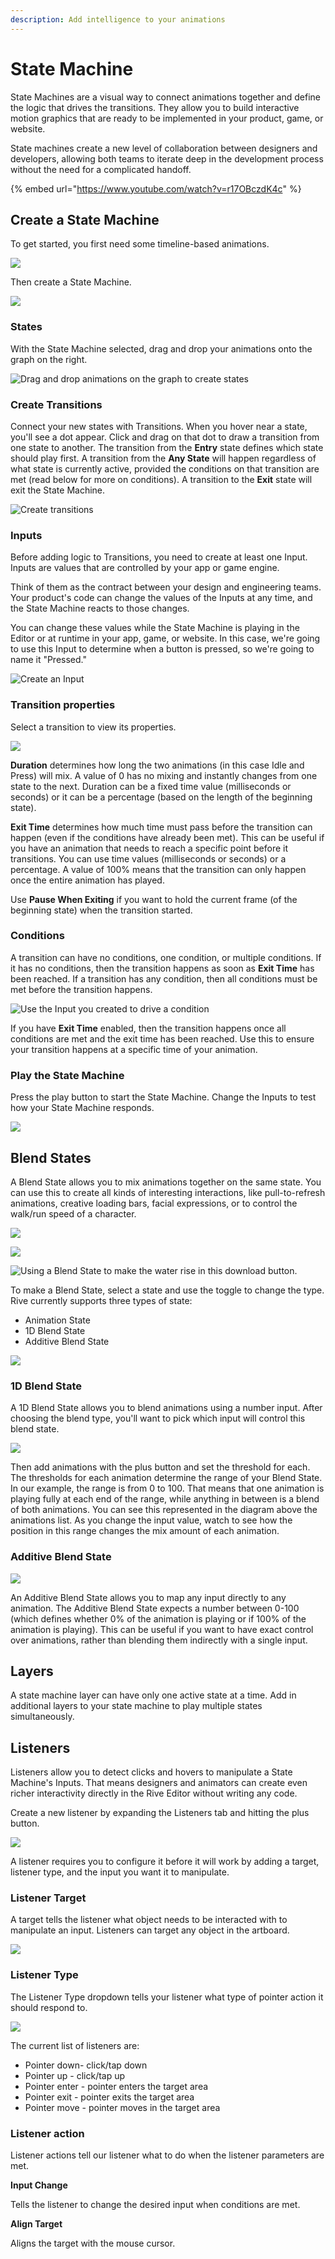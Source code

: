 ```yaml
---
description: Add intelligence to your animations
---
```


# State Machine

State Machines are a visual way to connect animations together and define the logic that drives the transitions. They allow you to build interactive motion graphics that are ready to be implemented in your product, game, or website.

State machines create a new level of collaboration between designers and developers, allowing both teams to iterate deep in the development process without the need for a complicated handoff.

{% embed url="https://www.youtube.com/watch?v=r17OBczdK4c" %}

## Create a State Machine

To get started, you first need some timeline-based animations.

![](../.gitbook/assets/screen-shot-2021-04-02-at-7.02.56-pm.png)

Then create a State Machine.

![](../.gitbook/assets/screen-shot-2021-04-02-at-7.03.33-pm.png)

### States

With the State Machine selected, drag and drop your animations onto the graph on the right.

![Drag and drop animations on the graph to create states](../.gitbook/assets/2021-04-02-19.06.19.gif)

### Create Transitions

Connect your new states with Transitions. When you hover near a state, you'll see a dot appear. Click and drag on that dot to draw a transition from one state to another. The transition from the **Entry** state defines which state should play first. A transition from the **Any State** will happen regardless of what state is currently active, provided the conditions on that transition are met (read below for more on conditions). A transition to the **Exit** state will exit the State Machine.

![Create transitions](../.gitbook/assets/2021-04-02-19.11.06.gif)

### Inputs

Before adding logic to Transitions, you need to create at least one Input. Inputs are values that are controlled by your app or game engine.

Think of them as the contract between your design and engineering teams. Your product's code can change the values of the Inputs at any time, and the State Machine reacts to those changes.

You can change these values while the State Machine is playing in the Editor or at runtime in your app, game, or website. In this case, we're going to use this Input to determine when a button is pressed, so we're going to name it "Pressed."

![Create an Input](../.gitbook/assets/2021-04-02-20.04.07.gif)

### Transition properties

Select a transition to view its properties.

![](../.gitbook/assets/2021-04-02-20.10.48.gif)

**Duration** determines how long the two animations (in this case Idle and Press) will mix. A value of 0 has no mixing and instantly changes from one state to the next. Duration can be a fixed time value (milliseconds or seconds) or it can be a percentage (based on the length of the beginning state).&#x20;

**Exit Time** determines how much time must pass before the transition can happen (even if the conditions have already been met). This can be useful if you have an animation that needs to reach a specific point before it transitions. You can use time values (milliseconds or seconds) or a percentage. A value of 100% means that the transition can only happen once the entire animation has played.

Use **Pause When Exiting** if you want to hold the current frame (of the beginning state) when the transition started.

### Conditions

A transition can have no conditions, one condition, or multiple conditions. If it has no conditions, then the transition happens as soon as **Exit Time** has been reached. If a transition has any condition, then all conditions must be met before the transition happens.

![Use the Input you created to drive a condition](../.gitbook/assets/2021-04-02-20.33.12.gif)

If you have **Exit Time** enabled, then the transition happens once all conditions are met and the exit time has been reached. Use this to ensure your transition happens at a specific time of your animation.

### Play the State Machine

Press the play button to start the State Machine. Change the Inputs to test how your State Machine responds.

![](../.gitbook/assets/2021-04-02-20.45.15.gif)

## Blend States

A Blend State allows you to mix animations together on the same state. You can use this to create all kinds of interesting interactions, like pull-to-refresh animations, creative loading bars, facial expressions, or to control the walk/run speed of a character.

![](https://public.rive.app/help/1d\_blend.gif)

![](https://public.rive.app/help/1d\_blend.gif)

![Using a Blend State to make the water rise in this download button.](../.gitbook/assets/liquid\_download.gif)

To make a Blend State, select a state and use the toggle to change the type. Rive currently supports three types of state:

* Animation State
* 1D Blend State
* Additive Blend State

![](../.gitbook/assets/blend\_states.gif)

### 1D Blend State

A 1D Blend State allows you to blend animations using a number input. After choosing the blend type, you'll want to pick which input will control this blend state.

![](../.gitbook/assets/1d\_blend.gif)

Then add animations with the plus button and set the threshold for each. The thresholds for each animation determine the range of your Blend State. In our example, the range is from 0 to 100. That means that one animation is playing fully at each end of the range, while anything in between is a blend of both animations. You can see this represented in the diagram above the animations list. As you change the input value, watch to see how the position in this range changes the mix amount of each animation.

### Additive Blend State

![](../.gitbook/assets/screen-shot-2021-05-11-at-9.41.59-pm.png)

An Additive Blend State allows you to map any input directly to any animation. The Additive Blend State expects a number between 0-100 (which defines whether 0% of the animation is playing or if 100% of the animation is playing). This can be useful if you want to have exact control over animations, rather than blending them indirectly with a single input.

## Layers

A state machine layer can have only one active state at a time. Add in additional layers to your state machine to play multiple states simultaneously.

## Listeners

Listeners allow you to detect clicks and hovers to manipulate a State Machine's Inputs. That means designers and animators can create even richer interactivity directly in the Rive Editor without writing any code.

Create a new listener by expanding the Listeners tab and hitting the plus button.

![](<../.gitbook/assets/2022-06-10 14.45.22 (1).gif>)

A listener requires you to configure it before it will work by adding a target, listener type, and the input you want it to manipulate.

### **Listener Target**

A target tells the listener what object needs to be interacted with to manipulate an input. Listeners can target any object in the artboard.

![](<../.gitbook/assets/2022-06-10 14.46.46.gif>)

### Listener Type

The Listener Type dropdown tells your listener what type of pointer action it should respond to.

![](<../.gitbook/assets/2022-07-05 09.15.30.gif>)

The current list of listeners are:

* Pointer down- click/tap down
* Pointer up - click/tap up
* Pointer enter - pointer enters the target area
* Pointer exit - pointer exits the target area
* Pointer move - pointer moves in the target area

### Listener action

Listener actions tell our listener what to do when the listener parameters are met.



**Input Change**

Tells the listener to change the desired input when conditions are met.



**Align Target**

Aligns the target with the mouse cursor.
